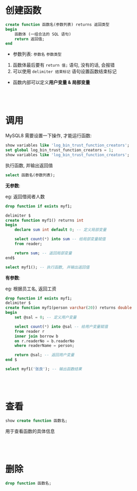 # 创建函数

```sql
create function 函数名(参数列表) returns 返回类型
begin
	函数体 (一组合法的 SQL 语句)
	return 返回值;
end
```

-   参数列表: `参数名` `参数类型`

1. 函数体最后要有 `return 值;` 语句, 没有的话, 会报错
2. 可以使用 `delimiter 结束标记` 语句设置函数结束标记

-   函数内部可以定义**用户变量 & 局部变量**

<br><br>

# 调用

MySQL8 需要设置一下操作, 才能运行函数:

```sql
show variables like 'log_bin_trust_function_creators';
set global log_bin_trust_function_creators = 1;
show variables like 'log_bin_trust_function_creators';
```

执行函数, 并输出返回值

```sql
select 函数名(参数列表);
```

**无参数**:

eg: 返回借阅者人数

```sql
drop function if exists myf1;

delimiter $
create function myf1() returns int
begin
	declare sum int default 0; -- 定义局部变量

	select count(*) into sum -- 给局部变量赋值
	from reader;

	return sum; -- 返回局部变量
end$

select myf1(); -- 执行函数, 并输出返回值
```

**有参数**:

eg: 根据员工名, 返回工资

```sql
drop function if exists myf1;
delimiter $
create function myf1(person varchar(20)) returns double
begin
	set @sal = 0; -- 定义用户变量

	select count(*) into @sal -- 给用户变量赋值
	from reader r
    inner join borrow b
    on r.readerNo = b.readerNo
	where readerName = person;

	return @sal; -- 返回用户变量
end $

select myf1('张良'); -- 输出函数结果
```

<br><br>

# 查看

```sql
show create function 函数名;
```

用于查看函数的具体信息

<br><br>

# 删除

```sql
drop function 函数名;
```
